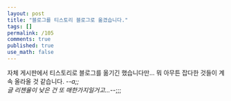 ```yaml
---
layout: post
title: "블로그를 티스토리 블로그로 옮겼습니다."
tags: []
permalink: /105
comments: true
published: true
use_math: false
---
```

자체 게시판에서 티스토리로 블로그를 옮기긴 했습니다만... 뭐 아무튼 잡다한 것들이 계속 올라올 것 같습니다. -_-a;;   
글 리젠율이 낮은 건 또 매한가지일거고...-_-;;;
